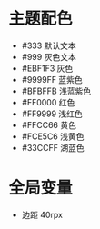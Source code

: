 # 主题配色

- #333  默认文本
- #999  灰色文本
- #EBF1F3  灰色
- #9999FF  蓝紫色
- #BFBFFB  浅蓝紫色
- #FF0000  红色
- #FF9999  浅红色
- #FFCC66  黄色
- #FCE5C6  浅黄色
- #33CCFF  湖蓝色

# 全局变量

- 边距 40rpx
